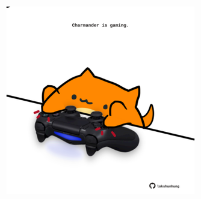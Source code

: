 <!-- built at 09/02/2023, 12:01:01 UTC -->
<p align="center">
  <img width="500" height="500" src="./ReadmeImage.svg">
</p>
